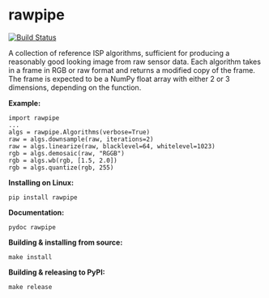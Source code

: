 # rawpipe

[![Build Status](https://travis-ci.org/toaarnio/rawpipe.svg?branch=master)](https://travis-ci.org/toaarnio/rawpipe)

A collection of reference ISP algorithms, sufficient for producing a reasonably
good looking image from raw sensor data. Each algorithm takes in a frame in RGB
or raw format and returns a modified copy of the frame. The frame is expected to
be a NumPy float array with either 2 or 3 dimensions, depending on the function.

**Example:**
```
import rawpipe
...
algs = rawpipe.Algorithms(verbose=True)
raw = algs.downsample(raw, iterations=2)
raw = algs.linearize(raw, blacklevel=64, whitelevel=1023)
rgb = algs.demosaic(raw, "RGGB")
rgb = algs.wb(rgb, [1.5, 2.0])
rgb = algs.quantize(rgb, 255)
```

**Installing on Linux:**
```
pip install rawpipe
```

**Documentation:**
```
pydoc rawpipe
```

**Building & installing from source:**
```
make install
```

**Building & releasing to PyPI:**
```
make release
```
